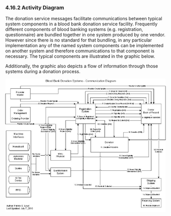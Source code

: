 ### 4.16.2 Activity Diagram

The donation service messages facilitate communications between typical system components in a blood bank donation service facility. Frequently different components of blood banking systems (e.g. registration, questionnaire) are bundled together in one system produced by one vendor. However since there is no standard for that bundling, in any particular implementation any of the named system components can be implemented on another system and therefore communications to that component is necessary. The typical components are illustrated in the graphic below.

Additionally, the graphic also depicts a flow of information through those systems during a donation process.

![Blood Bank Donation Systems Diagram](extracted-media/media/image10.jpeg)
